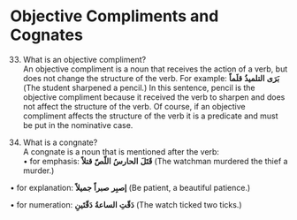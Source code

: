 Objective Compliments and Cognates
==================================

33. What is an objective compliment?  
 An objective compliment is a noun that receives the action of a verb,
but does not change the structure of the verb. For example: **بَرَی**
**التلمیذُ** **قلَماً** (The student sharpened a pencil.) In this
sentence, pencil is the objective compliment because it received the
verb to sharpen and does not affect the structure of the verb. Of
course, if an objective compliment affects the structure of the verb it
is a predicate and must be put in the nominative case.

34. What is a congnate?  
 A congnate is a noun that is mentioned after the verb:  
 • for emphasis: **قَتَلَ** **الحارسُ** **اللّصّ** **قتلاً** (The
watchman murdered the thief a murder.)

• for explanation: **ﺇصبِر** **صبراً** **جمیلاً** (Be patient, a
beautiful patience.)

• for numeration: **دَقّتِ** **الساعةُ** **دَقّتَینِ** (The watch ticked
two ticks.)


